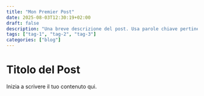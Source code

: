 ```yaml
---
title: "Mon Premier Post"
date: 2025-08-03T12:30:19+02:00
draft: false
description: "Una breve descrizione del post. Usa parole chiave pertinenti."
tags: ["tag-1", "tag-2", "tag-3"]
categories: ["blog"]
---
```


# Titolo del Post

Inizia a scrivere il tuo contenuto qui.
